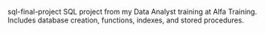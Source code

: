 sql-final-project
SQL project from my Data Analyst training at Alfa Training. Includes database creation, functions, indexes, and stored procedures.
